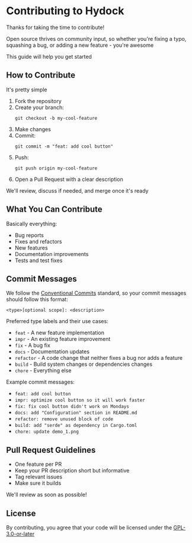 # Contributing to Hydock

Thanks for taking the time to contribute!

Open source thrives on community input, so whether you're fixing a typo, squashing a bug, or adding a new feature - you're awesome

This guide will help you get started

## How to Contribute

It's pretty simple

1. Fork the repository
2. Create your branch:
    ```Shell
    git checkout -b my-cool-feature
    ```
3. Make changes
4. Commit:
    ```Shell
    git commit -m "feat: add cool button"
    ```
5. Push:
    ```
    git push origin my-cool-feature
    ```
6. Open a Pull Request with a clear description

We'll review, discuss if needed, and merge once it's ready

## What You Can Contribute

Basically everything:

* Bug reports
* Fixes and refactors
* New features
* Documentation improvements
* Tests and test fixes

## Commit Messages

We follow the [Conventional Commits](https://www.conventionalcommits.org) standard, so your commit messages should follow this format:

```
<type>[optional scope]: <description>
```

Preferred type labels and their use cases:

* `feat` - A new feature implementation
* `impr` - An existing feature improvement
* `fix` - A bug fix
* `docs` - Documentation updates
* `refactor` - A code change that neither fixes a bug nor adds a feature
* `build` - Build system changes or dependencies changes
* `chore` - Everything else

Example commit messages:

* `feat: add cool button`
* `impr: optimize cool button so it will work faster`
* `fix: fix cool button didn't work on Mondays`
* `docs: add "Configuration" section in README.md`
* `refactor: remove unused block of code`
* `build: add "serde" as dependency in Cargo.toml`
* `chore: update demo_1.png`

## Pull Request Guidelines

* One feature per PR
* Keep your PR description short but informative
* Tag relevant issues
* Make sure it builds

We'll review as soon as possible!

## License

By contributing, you agree that your code will be licensed under the [GPL-3.0-or-later](/LICENSE)
